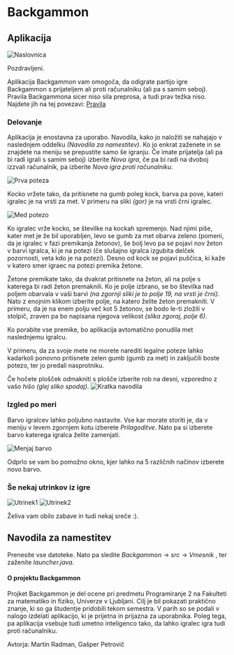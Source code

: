 # Backgammon


## Aplikacija
![Naslovnica](https://i.imgur.com/XYKRe83.png)

Pozdravljeni.

Aplikacija Backgammon vam omogoča, da odigrate partijo igre Backgammon s prijateljem ali proti računalniku (ali pa s samim seboj). 
Pravila Backgammona sicer niso sila preprosa, a tudi prav težka niso. Najdete jih na tej povezavi: [Pravila](https://en.wikipedia.org/wiki/Backgammon#Rules)

### Delovanje

Aplikacija je enostavna za uporabo. Navodila, kako jo naložiti se nahajajo v naslednjem oddelku _(Navodila za namestitev)_. Ko jo enkrat zaženete in se znajdete na meniju se prepustite samo še igranju. Če imate prijatelja (ali pa bi radi igrali s samim seboj) izberite *Nova igra*, če pa bi radi na dvoboj izzvali računalnik, pa izberite *Nova igra proti računalniku*.

![Prva poteza](https://i.imgur.com/i4zRuBD.png)

Kocko vržete tako, da pritisnete na gumb poleg kock, barva pa pove, kateri igralec je na vrsti za met. V primeru na sliki _(gor)_ je na vrsti črni igralec.

![Med potezo](https://i.imgur.com/NC8uJIX.png)

Ko igralec vrže kocko, se številke na kockah spremenjo. Nad njimi piše, kater met je že bil uporabljen, levo se gumb za met obarva zeleno (pomeni, da je igralec v fazi premikanja žetonov), še bolj levo pa se pojavi nov žeton v barvi igralca, ki je na potezi (če slušajno igralca izgubita delček pozornosti, veta kdo je na potezi). Desno od kock se pojavi puščica, ki kaže v katero smer igraec na potezi premika žetone.

Žetone premikate tako, da dvakrat pritisnete na žeton, ali na polje s katerega bi radi žeton premaknili. Ko je polje izbrano, se bo številka nad poljem obarvala v vaši barvi _(na zgornji sliki je to polje 19, na vrsti je črni)_. Nato z enojnim klikom izberite polje, na katero želite žeton premakniti. V primeru, da je na enem polju več kot 5 žetonov, se bodo le-ti zložili v stolpič, zraven pa bo napisana njegova velikost _(slika zgoraj, polje 6)_.

Ko porabite vse premike, bo aplikacija avtomatično ponudila met naslednjemu igralcu. 

V primeru, da za svoje mete ne morete narediti legalne poteze lahko kadarkoli ponovno pritisnete zelen gumb (gumb za met) in zaključili boste potezo, ter jo predali nasprotniku.

Če hočete plošček odmakniti s plošče izberite rob na desni, vzporedno z vašo _hišo_ _(glej sliko spodaj)_. 
![Kratka navodila](https://i.imgur.com/tQAAooY.png)
### Izgled po meri
Barvo igralcev lahko poljubno nastavite.
Vse kar morate storiti je, da v meniju v levem zgornjem kotu izberete *Prilagoditve*. Nato pa si izberete barvo katerega igralca želite zamenjati.

![Menjaj barvo](https://i.imgur.com/8Z5faF6.png)

Odprlo se vam bo pomožno okno, kjer lahko na 5 različnih načinov izberete novo barvo. 

### Še nekaj utrinkov iz igre
![Utrinek1](https://i.imgur.com/uZ6cNrN.png)
![Utrinek2](https://i.imgur.com/lFszg1M.png)

Želiva vam obilo zabave in tudi nekaj sreče :).

## Navodila za namestitev
Prenesite vse datoteke. Nato pa sledite _Backgammon_ -> _src_ -> _Vmesnik_ , ter zaženite _launcher.java_.


#### O projektu Backgammon
Projket Backgammon je del ocene pri predmetu Programiranje 2 na Fakulteti za matematiko in fiziko, Univerze v Ljubljani. 
Cilj je bil pokazati praktično znanje, ki so ga študentje pridobili tekom semestra. V parih so se podali v nalogo izdelati aplikacijo, ki je prijetna in prijazna za uporabnika. Poleg tega, pa aplikacija vsebuje tudi umetno inteligenco tako, da lahko igralec igra tudi proti računalniku.

Avtorja: Martin Radman, Gašper Petrovič


